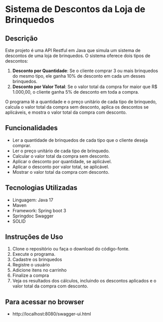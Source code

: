 # Sistema de Descontos da Loja de Brinquedos

## Descrição

Este projeto é uma API Restful em Java que simula um sistema de descontos de uma loja de brinquedos. O sistema oferece dois tipos de descontos:
1. **Desconto por Quantidade**: Se o cliente comprar 3 ou mais brinquedos do mesmo tipo, ele ganha 10% de desconto em cada um desses brinquedos.
2. **Desconto por Valor Total**: Se o valor total da compra for maior que R$ 1.000,00, o cliente ganha 5% de desconto em toda a compra.

O programa lê a quantidade e o preço unitário de cada tipo de brinquedo, calcula o valor total da compra sem desconto, aplica os descontos se aplicáveis, e mostra o valor total da compra com desconto.

## Funcionalidades

- Ler a quantidade de brinquedos de cada tipo que o cliente deseja comprar.
- Ler o preço unitário de cada tipo de brinquedo.
- Calcular o valor total da compra sem desconto.
- Aplicar o desconto por quantidade, se aplicável.
- Aplicar o desconto por valor total, se aplicável.
- Mostrar o valor total da compra com desconto.

## Tecnologias Utilizadas

- Linguagem: Java 17
- Maven
- Framework: Spring boot 3
- Springdoc Swagger
- SOLID

## Instruções de Uso

1. Clone o repositório ou faça o download do código-fonte.
2. Execute o programa.
3. Cadastre os brinquedos
4. Registre o usuário
5. Adicione itens no carrinho
6. Finalize a compra
7. Veja os resultados dos cálculos, incluindo os descontos aplicados e o valor total da compra com desconto.

 ## Para acessar no browser
 * http://localhost:8080/swagger-ui.html
